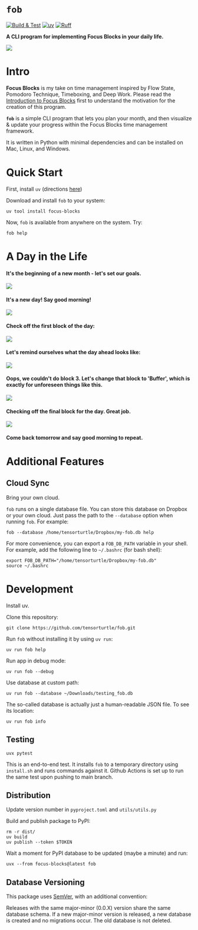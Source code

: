 # `fob`

[![Build & Test](https://github.com/tensorturtle/fob/actions/workflows/tests.yaml/badge.svg?branch=main)](https://github.com/tensorturtle/fob/actions/workflows/tests.yaml)
[![uv](https://img.shields.io/endpoint?url=https://raw.githubusercontent.com/astral-sh/uv/main/assets/badge/v0.json)](https://github.com/astral-sh/uv)
[![Ruff](https://img.shields.io/endpoint?url=https://raw.githubusercontent.com/astral-sh/ruff/main/assets/badge/v2.json)](https://github.com/astral-sh/ruff)

**A CLI program for implementing Focus Blocks in your daily life.**

![](/assets/fob-v0.2.6-sup.png)

# Intro

**Focus Blocks** is my take on time management inspired by Flow State, Pomodoro Technique, Timeboxing, and Deep Work. Please read the [Introduction to Focus Blocks](/FOCUS_BLOCKS.md) first to understand the motivation for the creation of this program.

**`fob`** is a simple CLI program that lets you plan your month, and then visualize & update your progress within the Focus Blocks time management framework.

It is written in Python with minimal dependencies and can be installed on Mac, Linux, and Windows.

# Quick Start

First, install `uv` (directions [here](https://docs.astral.sh/uv/getting-started/installation/))

Download and install `fob` to your system:
```
uv tool install focus-blocks
```

Now, `fob` is available from anywhere on the system. Try:
```
fob help
```

# A Day in the Life

#### It's the beginning of a new month - let's set our goals.

![](/assets/fob-v0.2.6-new_month.png)

#### It's a new day! Say good morning!

![](/assets/fob-v0.2.6-gm.png)

#### Check off the first block of the day:

![](/assets/fob-v0.2.6-did-1.png)

#### Let's remind ourselves what the day ahead looks like:

![](/assets/fob-v0.2.6-sup.png)

#### Oops, we couldn't do block 3. Let's change that block to 'Buffer', which is exactly for unforeseen things like this.

![](/assets/fob-v0.2.6-didnt-3.png)

#### Checking off the final block for the day. Great job.

![](/assets/fob-v0.2.6-did-4.png)

#### Come back tomorrow and say good morning to repeat.

# Additional Features

## Cloud Sync

Bring your own cloud.

`fob` runs on a single database file. You can store this database on Dropbox or your own cloud. Just pass the path to the `--database` option when running `fob`. For example:

```
fob --database /home/tensorturtle/Dropbox/my-fob.db help
```

For more convenience, you can export a `FOB_DB_PATH` variable in your shell.
For example, add the following line to `~/.bashrc` (for bash shell):
```
export FOB_DB_PATH="/home/tensorturtle/Dropbox/my-fob.db"
source ~/.bashrc
```

# Development

Install uv.

Clone this repository:

```
git clone https://github.com/tensorturtle/fob.git
```

Run `fob` without installing it by using `uv run`:
```
uv run fob help
```

Run app in debug mode:
```
uv run fob --debug
```

Use database at custom path:
```
uv run fob --database ~/Downloads/testing_fob.db
```

The so-called database is actually just a human-readable JSON file. To see its location:
```
uv run fob info
```

## Testing

```
uvx pytest
```

This is an end-to-end test. It installs `fob` to a temporary directory using `install.sh` and runs commands against it. Github Actions is set up to run the same test upon pushing to main branch.


## Distribution 

Update version number in `pyproject.toml` and `utils/utils.py`

Build and publish package to PyPI:
```
rm -r dist/
uv build
uv publish --token $TOKEN
```

Wait a moment for PyPI database to be updated (maybe a minute) and run:
```
uvx --from focus-blocks@latest fob
```

## Database Versioning

This package uses [SemVer](https://semver.org/), with an additional convention:

Releases with the same major-minor (0.0.X) version share the same database schema.
If a new major-minor version is released, a new database is created and no migrations occur. The old database is not deleted.

